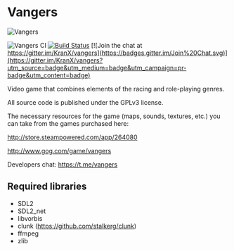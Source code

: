 # Vangers #

![Vangers](http://cdn.akamai.steamstatic.com/steam/apps/264080/header.jpg?t=1447359431)

![Vangers CI](https://github.com/KranX/Vangers/workflows/Vangers%20Linux%20Build/badge.svg)
[![Build Status](https://travis-ci.org/KranX/Vangers.svg?branch=master)](https://travis-ci.org/KranX/Vangers)
[![Join the chat at https://gitter.im/KranX/vangers](https://badges.gitter.im/Join%20Chat.svg)](https://gitter.im/KranX/vangers?utm_source=badge&utm_medium=badge&utm_campaign=pr-badge&utm_content=badge)


Video game that combines elements of the racing and role-playing genres.

All source code is published under the GPLv3 license.

The necessary resources for the game (maps, sounds, textures, etc.) you can take from the games purchased here:

http://store.steampowered.com/app/264080

http://www.gog.com/game/vangers

Developers chat: https://t.me/vangers

## Required libraries ##

* SDL2
* SDL2_net
* libvorbis
* clunk (https://github.com/stalkerg/clunk)
* ffmpeg
* zlib
